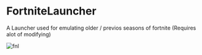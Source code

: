 # FortniteLauncher
A Launcher used for emulating older / previos seasons of fortnite
(Requires alot of modifying)

![fnl](https://cdn.discordapp.com/attachments/888249464513515570/1023090615749201960/unknown.png)
